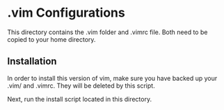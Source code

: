 .vim Configurations
===================

This directory contains the .vim folder and .vimrc file. Both need to be copied to your home directory.


Installation
------------
In order to install this version of vim, make sure you have backed up your .vim/ and .vimrc.  They will be deleted by this script.

Next, run the install script located in this directory. 

